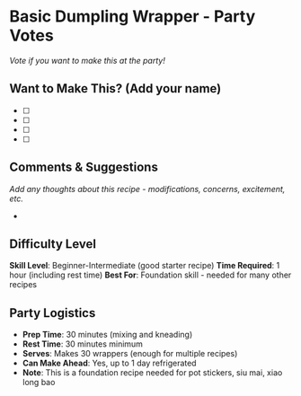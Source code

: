 # Basic Dumpling Wrapper - Party Votes

*Vote if you want to make this at the party!*

## Want to Make This? (Add your name)
- [ ] 
- [ ] 
- [ ] 
- [ ] 

## Comments & Suggestions
*Add any thoughts about this recipe - modifications, concerns, excitement, etc.*

- 

## Difficulty Level
**Skill Level**: Beginner-Intermediate (good starter recipe)
**Time Required**: 1 hour (including rest time)
**Best For**: Foundation skill - needed for many other recipes

## Party Logistics
- **Prep Time**: 30 minutes (mixing and kneading)
- **Rest Time**: 30 minutes minimum
- **Serves**: Makes 30 wrappers (enough for multiple recipes)
- **Can Make Ahead**: Yes, up to 1 day refrigerated
- **Note**: This is a foundation recipe needed for pot stickers, siu mai, xiao long bao
